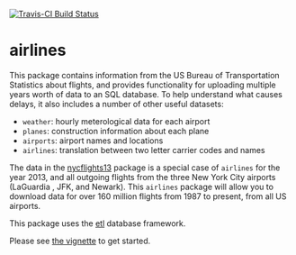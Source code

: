 [![Travis-CI Build Status](https://travis-ci.org/beanumber/airlines.svg?branch=master)](https://travis-ci.org/beanumber/airlines)

# airlines

This package contains information from the US Bureau of Transportation Statistics about  flights, and provides functionality for
uploading multiple years worth of data to an SQL database. To help understand 
what causes delays, it also includes a number of other useful datasets:

* `weather`: hourly meterological data for each airport
* `planes`: construction information about each plane
* `airports`: airport names and locations
* `airlines`: translation between two letter carrier codes and names

The data in the [nycflights13](http://github.com/hadley/nycflights13) package is a special case of `airlines` for the
year 2013, and all outgoing flights from the three New York City airports (LaGuardia
, JFK, and Newark). This `airlines` package will allow you to download data for over
160 million flights from 1987 to present, from all US airports. 

This package uses the [etl](http://github.com/beanumber/etl) database framework. 

Please see [the vignette](https://github.com/beanumber/airlines/blob/master/vignettes/intro.Rmd) to get started.
